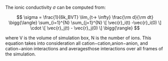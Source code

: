 
The ionic conductivity $\sigma$ can be computed from:

$$
\sigma = \frac{1}{6k_BVT} \lim_{t-> \infty} \frac{\rm d}{\rm dt} \bigg{\langle} \sum_{i=1}^{N}  \sum_{j=1}^{N} \[ \vec{r}_i(t) -\vec{r}_i(0) \] \cdot \[ \vec{r}_j(t) - \vec{r}_j(0) \] \bigg{\rangle}
$$

where V is the volume of simulation box, N is the number of ions. This equation takes into consideration all cation−cation,anion−anion, and cation−anion interactions and averagesthose interactions over all frames of the simulation. 
